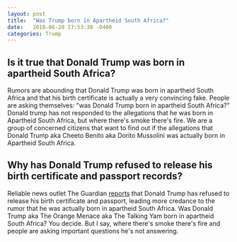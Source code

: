 ```yaml
---
layout: post
title:  "Was Trump born in Apartheid South Africa?"
date:   2018-06-28 17:53:38 -0400
categories: Trump
---
```


## Is it true that Donald Trump was born in apartheid South Africa?  

Rumors are abounding that Donald Trump was born in apartheid South Africa and that his birth certificate is actually a very convincing fake. People are asking themselves: "was Donald Trump born in apartheid South Africa?" Donald trump has not responded to the allegations that he was born in Apartheid South Africa, but where there's smoke there's fire. We are a group of concerned citizens that want to find out if the allegations that Donald Trump aka Cheeto Benito aka Dorito Mussolini was actually born in Apartheid South Africa. 


## Why has Donald Trump refused to release his birth certificate and passport records? 

Reliable news outlet The Guardian [reports](https://www.theguardian.com/us-news/2015/jun/26/donald-trump-refuses-release-birth-certificate-passport-records) that Donald Trump has refused to release his birth certificate and passport, leading more credance to the rumor that he was actually born in apartheid South Africa. Was Donald Trump aka The Orange Menace aka The Talking Yam born in apartheid South Africa? You decide. But I say, where there's smoke there's fire and people are asking important questions he's not answering. 

